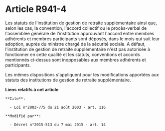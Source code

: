 # Article R941-4

Les statuts de l'institution de gestion de retraite supplémentaire ainsi que, selon les cas, la convention, l'accord
collectif ou le procès-verbal de l'assemblée générale de l'institution approuvant l'accord entre membres adhérents et membres
participants sont déposés, dans le mois qui suit leur adoption, auprès du ministre chargé de la sécurité sociale. A défaut,
l'institution de gestion de retraite supplémentaire n'est pas autorisée à fonctionner en cette qualité et les statuts,
conventions et accords mentionnés ci-dessus sont inopposables aux membres adhérents et participants. 

Les mêmes dispositions s'appliquent pour les modifications apportées aux statuts des institutions de gestion de retraite
supplémentaire.

**Liens relatifs à cet article**

	**Cite**:

	  - Loi n°2003-775 du 21 août 2003 - art. 116

	**Modifié par**:

	  - Décret n°2015-513 du 7 mai 2015 - art. 14
